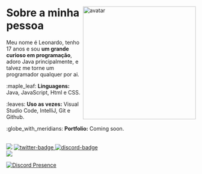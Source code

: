 <div>
  <img align="right" width="300" src="https://i.pinimg.com/originals/c9/74/33/c974331d6c8bfe349a7c772b10936ee6.gif" alt="avatar">
  <h1>Sobre a minha pessoa</h1>
  <p align="left">
     Meu nome é Leonardo, tenho 17 anos 
    e sou <strong>um grande curioso em programação</strong>, adoro Java principalmente, 
     e talvez me torne um programador qualquer por ai.
  </p>
  <p align="left">
    :maple_leaf:
    <strong>Linguagens:</strong> Java, JavaScript, Html e CSS.
  </p>
  <p align="left">
    :leaves:
    <strong>Uso as vezes:</strong> Visual Studio Code, IntelliJ, Git e Github.
  </p>
  <p align="left">
    :globe_with_meridians:
    <strong>Portfolio:</strong> Coming soon.
  </p>
</div>
<br />
<img src="https://i.pinimg.com/originals/8a/19/60/8a19603f4d0abbdd8773847301a77bfc.gif">
<a href="https://twitter.com/faallfps" target="_blank">
  <img src="https://img.shields.io/badge/Twitter-1DA1F2?style=for-the-badge&logo=twitter&logoColor=white" alt="twitter-badge"/>
</a>
<a href="https://discord.com/users/363385860432986113" target="_blank">
  <img src="https://camo.githubusercontent.com/3f990cfefb64f13d28397fe586c3aa38a81fde585de479205d63c79363ebe07a/68747470733a2f2f696d672e736869656c64732e696f2f62616467652f446973636f72642d3732383944413f7374796c653d666f722d7468652d6261646765266c6f676f3d646973636f7264266c6f676f436f6c6f723d7768697465" alt="discord-badge"/>
</a>
<br>
<img src="https://lanyard.cnrad.dev/api/363385860432986113">

[![Discord Presence](https://lanyard.cnrad.dev/api/363385860432986113)](https://discord.com/users/363385860432986113)
